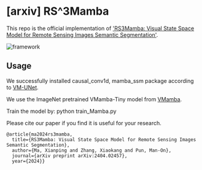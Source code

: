 # [arxiv] RS^3Mamba

This repo is the official implementation of ['RS3Mamba: Visual State Space Model for Remote Sensing Images Semantic Segmentation'](https://arxiv.org/abs/2404.02457).

![framework](https://github.com/sstary/SSRS/blob/main/docs/RS3Mamba.png)

## Usage
We successfully installed causal_conv1d, mamba_ssm package according to [VM-UNet](https://github.com/JCruan519/VM-UNet).

We use the ImageNet pretrained VMamba-Tiny model from [VMamba](https://github.com/MzeroMiko/VMamba).

Train the model by: python train_Mamba.py

Please cite our paper if you find it is useful for your research.

```
@article{ma2024rs3mamba,
  title={RS3Mamba: Visual State Space Model for Remote Sensing Images Semantic Segmentation},
  author={Ma, Xianping and Zhang, Xiaokang and Pun, Man-On},
  journal={arXiv preprint arXiv:2404.02457},
  year={2024}}
  ```
